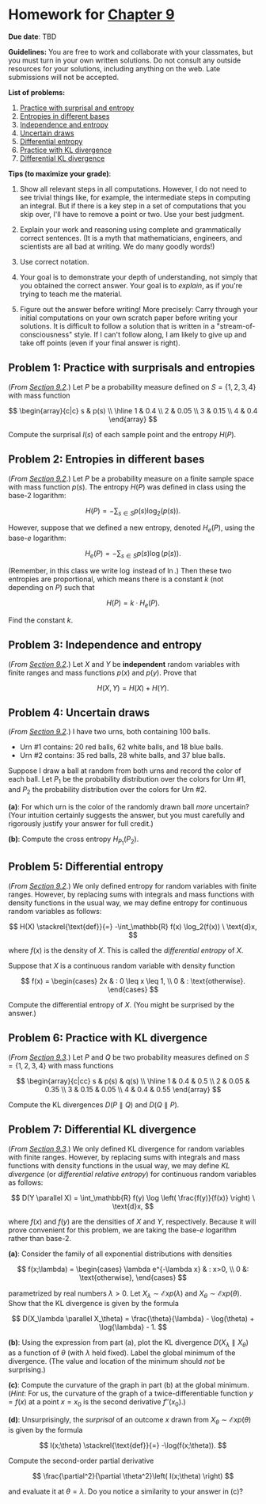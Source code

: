 # Homework for [Chapter 9](https://mml.johnmyersmath.com/stats-book/chapters/09-info-theory.html)

**Due date**: TBD

**Guidelines:** You are free to work and collaborate with your classmates, but you must turn in your own written solutions. Do not consult any outside resources for your solutions, including anything on the web. Late submissions will not be accepted.

**List of problems:**

1. [Practice with surprisal and entropy](#problem-1-practice-with-surprisals-and-entropies)
2. [Entropies in different bases](#problem-2-entropies-in-different-bases)
3. [Independence and entropy](#problem-3-independence-and-entropy)
4. [Uncertain draws](#problem-4-uncertain-draws)
5. [Differential entropy](#problem-5-differential-entropy)
6. [Practice with KL divergence](#problem-6-practice-with-kl-divergence)
7. [Differential KL divergence](#problem-7-differential-kl-divergence)

 **Tips (to maximize your grade)**:
 
1. Show all relevant steps in all computations. However, I do not need to see trivial things like, for example, the intermediate steps in computing an integral. But if there is a key step in a set of computations that you skip over, I'll have to remove a point or two. Use your best judgment.

2. Explain your work and reasoning using complete and grammatically correct sentences. (It is a myth that mathematicians, engineers, and scientists are all bad at writing. We do many goodly words!)
 
3. Use correct notation.

4. Your goal is to demonstrate your depth of understanding, not simply that you obtained the correct answer. Your goal is to _explain_, as if you're trying to teach me the material.

5. Figure out the answer before writing! More precisely: Carry through your initial computations on your own scratch paper before writing your solutions.  It is difficult to follow a solution that is written in a "stream-of-consciousness" style. If I can't follow along, I am likely to give up and take off points (even if your final answer is right).

## Problem 1: Practice with surprisals and entropies

(_From [Section 9.2](https://mml.johnmyersmath.com/stats-book/chapters/09-info-theory.html#shannon-information-and-entropy)_.) Let $P$ be a probability measure defined on $S = \{1,2,3,4\}$ with mass function

$$
\begin{array}{c|c}
s & p(s) \\ \hline
1 & 0.4 \\
2 & 0.05 \\
3 & 0.15 \\
4 & 0.4
\end{array}
$$

Compute the surprisal $I(s)$ of each sample point and the entropy $H(P)$.

## Problem 2: Entropies in different bases

(_From [Section 9.2](https://mml.johnmyersmath.com/stats-book/chapters/09-info-theory.html#shannon-information-and-entropy)_.) Let $P$ be a probability measure on a finite sample space with mass function $p(s)$. The entropy $H(P)$ was defined in class using the base-$2$ logarithm:

$$
H(P) = - \sum_{s\in S} p(s) \log_2(p(s)).
$$

However, suppose that we defined a new entropy, denoted $H_e(P)$, using the base-$e$ logarithm:

$$
H_e(P) = - \sum_{s\in S} p(s) \log(p(s)).
$$

(Remember, in this class we write $\log$ instead of $\ln$.) Then these two entropies are proportional, which means there is a constant $k$ (not depending on $P$) such that

$$
H(P) = k\cdot H_e(P).
$$

Find the constant $k$.

## Problem 3: Independence and entropy

(_From [Section 9.2](https://mml.johnmyersmath.com/stats-book/chapters/09-info-theory.html#shannon-information-and-entropy)_.) Let $X$ and $Y$ be **independent** random variables with finite ranges and mass functions $p(x)$ and $p(y)$. Prove that

$$
H(X,Y) = H(X) + H(Y).
$$

## Problem 4: Uncertain draws

(_From [Section 9.2](https://mml.johnmyersmath.com/stats-book/chapters/09-info-theory.html#shannon-information-and-entropy)_.) I have two urns, both containing 100 balls.

* Urn #1 contains: 20 red balls, 62 white balls, and 18 blue balls.
* Urn #2 contains: 35 red balls, 28 white balls, and 37 blue balls.

Suppose I draw a ball at random from both urns and record the color of each ball. Let $P_1$ be the probability distribution over the colors for Urn #1, and $P_2$ the probability distribution over the colors for Urn #2.

**(a)**: For which urn is the color of the randomly drawn ball _more_ uncertain? (Your intuition certainly suggests the answer, but you must carefully and rigorously justify your answer for full credit.)

**(b)**: Compute the cross entropy $H_{P_1}(P_2)$.

## Problem 5: Differential entropy

(_From [Section 9.2](https://mml.johnmyersmath.com/stats-book/chapters/09-info-theory.html#shannon-information-and-entropy)_.) We only defined entropy for random variables with finite ranges. However, by replacing sums with integrals and mass functions with density functions in the usual way, we may define entropy for continuous random variables as follows:

$$
H(X) \stackrel{\text{def}}{=} -\int_\mathbb{R} f(x) \log_2(f(x)) \ \text{d}x,
$$

where $f(x)$ is the density of $X$. This is called the _differential entropy_ of $X$.

Suppose that $X$ is a continuous random variable with density function

$$
f(x) = \begin{cases}
2x & : 0 \leq x \leq 1, \\
0 & : \text{otherwise}.
\end{cases}
$$

Compute the differential entropy of $X$. (You might be surprised by the answer.)

## Problem 6: Practice with KL divergence

(_From [Section 9.3](https://mml.johnmyersmath.com/stats-book/chapters/09-info-theory.html#kullback-leibler-divergence)_.) Let $P$ and $Q$ be two probability measures defined on $S = \{1,2,3,4\}$ with mass functions

$$
\begin{array}{c|cc}
s & p(s) & q(s) \\ \hline
1 & 0.4 & 0.5 \\
2 & 0.05 & 0.35 \\
3 & 0.15 & 0.05 \\
4 & 0.4 & 0.55
\end{array}
$$

Compute the KL divergences $D(P \parallel Q)$ and $D(Q \parallel P)$.

## Problem 7: Differential KL divergence

(_From [Section 9.3](https://mml.johnmyersmath.com/stats-book/chapters/09-info-theory.html#kullback-leibler-divergence)_.) We only defined KL divergence for random variables with finite ranges. However, by replacing sums with integrals and mass functions with density functions in the usual way, we may define _KL divergence_ (or _differential relative entropy_) for continuous random variables as follows:

$$
D(Y \parallel X) = \int_\mathbb{R} f(y) \log \left( \frac{f(y)}{f(x)} \right) \ \text{d}x,
$$

where $f(x)$ and $f(y)$ are the densities of $X$ and $Y$, respectively. Because it will prove convenient for this problem, we are taking the base-$e$ logarithm rather than base-$2$.

**(a)**: Consider the family of all exponential distributions with densities

$$
f(x;\lambda) = \begin{cases}
\lambda e^{-\lambda x} & : x>0, \\
0 &: \text{otherwise},
\end{cases}
$$

parametrized by real numbers $\lambda>0$. Let $X_\lambda \sim \mathcal{E}xp(\lambda)$ and $X_\theta \sim \mathcal{E}xp(\theta)$. Show that the KL divergence is given by the formula

$$
D(X_\lambda \parallel X_\theta) = \frac{\theta}{\lambda} - \log(\theta) + \log{\lambda} - 1.
$$

**(b)**: Using the expression from part (a), plot the KL divergence $D(X_\lambda \parallel X_\theta)$ as a function of $\theta$ (with $\lambda$ held fixed). Label the global minimum of the divergence. (The value and location of the minimum should _not_ be surprising.)

**(c)**: Compute the curvature of the graph in part (b) at the global minimum. (_Hint_: For us, the curvature of the graph of a twice-differentiable function $y=f(x)$ at a point $x=x_0$ is the second derivative $f''(x_0)$.)

**(d)**: Unsurprisingly, the _surprisal_ of an outcome $x$ drawn from $X_\theta \sim \mathcal{E}xp(\theta)$ is given by the formula

$$
I(x;\theta) \stackrel{\text{def}}{=} -\log(f(x;\theta)).
$$

Compute the second-order partial derivative

$$
\frac{\partial^2}{\partial \theta^2}\left( I(x;\theta) \right)
$$

and evaluate it at $\theta = \lambda$. Do you notice a similarity to your answer in (c)?